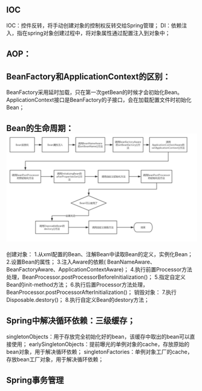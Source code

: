 ## IOC

IOC：控件反转，将手动创建对象的控制权反转交给Spring管理； DI：依赖注入，指在spring对象创建过程中，将对象属性通过配置注入到对象中；

## AOP：

## BeanFactory和ApplicationContext的区别：

BeanFactory采用延时加载，只在第一次getBean的时候才会初始化Bean。 ApplicationContext接口是BeanFactory的子接口，会在加载配置文件时初始化Bean；

## Bean的生命周期：![img.png](img.png)

创建对象： 1.从xml配置的Bean、注解Bean中读取Bean的定义，实例化Bean； 2.设置Bean的属性； 3.注入Aware的依赖(
BeanNameAware、BeanFactoryAware、ApplicationContextAware)；
4.执行前置Processor方法处理，BeanProcessor.postProcessorBeforeInitialization()； 5.指定自定义Bean的init-method方法；
6.执行后置Processor方法处理，BeanProcessor.postProcessorAfterInitialization()； 销毁对象： 7.执行Disposable.destory()；
8.执行自定义Bean的destory方法；

## Spring中解决循环依赖：三级缓存；

singletonObjects：用于存放完全初始化好的bean，该缓存中取出的bean可以直接使用； earlySingletonObjects：提前曝光的单例对象的cache，存放原始的bean对象，用于解决循环依赖；
singletonFactories：单例对象工厂的cache，存放bean工厂对象，用于解决循环依赖；

## Spring事务管理
